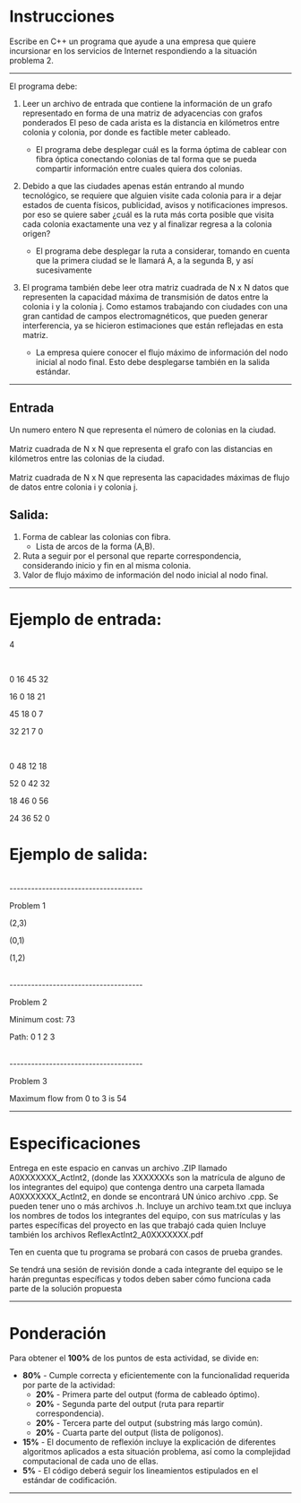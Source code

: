 # Instrucciones

Escribe en C++ un programa que ayude a una empresa que quiere incursionar en los servicios de Internet respondiendo a la situación problema 2.



***



El programa debe:

1. Leer un archivo de entrada que contiene la información de un grafo representado en forma de una matriz de adyacencias con grafos ponderados
El peso de cada arista es la distancia en kilómetros entre colonia y colonia, por donde es factible meter cableado.

    * El programa debe desplegar cuál es la forma óptima de cablear con fibra óptica conectando colonias de tal forma que se pueda compartir información entre cuales quiera dos colonias.

2. Debido a que las ciudades apenas están entrando al mundo tecnológico, se requiere que alguien visite cada colonia para ir a dejar estados de cuenta físicos, publicidad, avisos y notificaciones impresos. por eso se quiere saber ¿cuál es la ruta más corta posible que visita cada colonia exactamente una vez y al finalizar regresa a la colonia origen?

    * El programa debe desplegar la ruta a considerar, tomando en cuenta que la primera ciudad se le llamará A, a la segunda B, y así sucesivamente

3. El programa también debe leer otra matriz cuadrada de N x N datos que representen la capacidad máxima de transmisión de datos entre la colonia i y la colonia j. Como estamos trabajando con ciudades con una gran cantidad de campos electromagnéticos, que pueden generar interferencia, ya se hicieron estimaciones que están reflejadas en esta matriz.

    * La empresa quiere conocer el flujo máximo de información del nodo inicial al nodo final. Esto debe desplegarse también en la salida estándar.



***



## Entrada
Un numero entero N que representa el número de colonias en la ciudad.
<br>
<br>
Matriz cuadrada de N x N que representa el grafo con las distancias en kilómetros entre las colonias de la ciudad.
<br>
<br>
Matriz cuadrada de N x N que representa las capacidades máximas de flujo de datos entre colonia i y colonia j.

## Salida:
1. Forma de cablear las colonias con fibra.
    * Lista de arcos de la forma (A,B).
2. Ruta a seguir por el personal que reparte correspondencia, considerando inicio y fin en al misma colonia.
3. Valor de flujo máximo de información del nodo inicial al nodo final.



***



# Ejemplo de entrada:
4

<br>

0 16 45 32

16  0 18 21

45 18  0  7

32 21  7  0

<br>


0 48  12  18

52  0 42 32

18 46  0 56

24 36 52  0


# Ejemplo de salida:

<br>
-------------------------------------

Problem 1

(2,3)

(0,1)

(1,2)

<br>
-------------------------------------

Problem 2

Minimum cost: 73

Path: 0 1 2 3

<br>
-------------------------------------

Problem 3

Maximum flow from 0 to 3 is 54



***



# Especificaciones

Entrega en este espacio en canvas  un archivo .ZIP llamado A0XXXXXXX_ActInt2, (donde las XXXXXXXs son la matrícula de alguno de los integrantes del equipo) que contenga dentro una carpeta llamada A0XXXXXXX_ActInt2, en donde se encontrará UN único archivo .cpp. Se pueden tener uno o más archivos .h. 
Incluye un archivo team.txt que incluya los nombres de todos los integrantes del equipo, con sus matrículas y las partes específicas del proyecto en las que trabajó cada quien 
Incluye también los  archivos ReflexActInt2_A0XXXXXXX.pdf

Ten en cuenta que tu programa se probará con casos de prueba grandes.

Se tendrá una sesión de revisión donde a cada integrante del equipo se le harán preguntas específicas y todos deben saber cómo funciona cada parte de la solución propuesta



***



# **Ponderación**

Para obtener el **100%** de los puntos de esta actividad, se divide en:

* **80%** - Cumple correcta y eficientemente con la funcionalidad requerida por parte de la actividad:
    * **20%** - Primera parte del output (forma de cableado óptimo).
    * **20%** - Segunda parte del output (ruta para repartir correspondencia).
    * **20%** - Tercera parte del output (substring más largo común).
    * **20%** - Cuarta parte del output (lista de polígonos).
* **15%** - El documento de reflexión incluye la explicación de diferentes algoritmos aplicados a esta situación problema, así como la complejidad computacional de cada uno de ellas.
* **5%** - El código deberá seguir los lineamientos estipulados en el estándar de codificación.



***